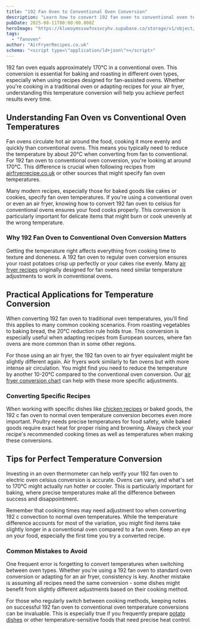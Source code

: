 ```yaml
---
title: "192 Fan Oven to Conventional Oven Conversion"
description: "Learn how to convert 192 fan oven to conventional oven temperatures easily and get perfect results every time with our simple guide."
pubDate: 2025-08-11T00:00:00.000Z
heroImage: "https://klueoymssxwfnxsvcyhv.supabase.co/storage/v1/object/public/md/192-fan-oven-to-conventional-oven-conversion-5442d33b.png"
tags:
  - "fanoven"
author: "AirFryerRecipes.co.uk"
schema: "<script type=\"application/ld+json\"></script>"
---
```


<p>192 fan oven equals approximately 170°C in a conventional oven. This conversion is essential for baking and roasting in different oven types, especially when using recipes designed for fan-assisted ovens. Whether you're cooking in a traditional oven or adapting recipes for your air fryer, understanding this temperature conversion will help you achieve perfect results every time.</p>

<h2>Understanding Fan Oven vs Conventional Oven Temperatures</h2>
<p>Fan ovens circulate hot air around the food, cooking it more evenly and quickly than conventional ovens. This means you typically need to reduce the temperature by about 20°C when converting from fan to conventional. For 192 fan oven to conventional oven conversion, you're looking at around 170°C. This difference is crucial when following recipes from <a href=https://www.airfryerrecipe.co.uk>airfryerrecipe.co.uk</a> or other sources that might specify fan oven temperatures.</p>

<p>Many modern recipes, especially those for baked goods like cakes or cookies, specify fan oven temperatures. If you're using a conventional oven or even an air fryer, knowing how to convert 192 fan oven to celsius for conventional ovens ensures your food cooks properly. This conversion is particularly important for delicate items that might burn or cook unevenly at the wrong temperature.</p>

<h3>Why 192 Fan Oven to Conventional Oven Conversion Matters</h3>
<p>Getting the temperature right affects everything from cooking time to texture and doneness. A 192 fan oven to regular oven conversion ensures your roast potatoes crisp up perfectly or your cakes rise evenly. Many <a href=https://www.airfryerrecipe.co.uk/recipes>air fryer recipes</a> originally designed for fan ovens need similar temperature adjustments to work in conventional ovens.</p>

<h2>Practical Applications for Temperature Conversion</h2>
<p>When converting 192 fan oven to traditional oven temperatures, you'll find this applies to many common cooking scenarios. From roasting vegetables to baking bread, the 20°C reduction rule holds true. This conversion is especially useful when adapting recipes from European sources, where fan ovens are more common than in some other regions.</p>

<p>For those using an air fryer, the 192 fan oven to air fryer equivalent might be slightly different again. Air fryers work similarly to fan ovens but with more intense air circulation. You might find you need to reduce the temperature by another 10-20°C compared to the conventional oven conversion. Our <a href=https://www.airfryerrecipe.co.uk/air-fryer-conversion-chart>air fryer conversion chart</a> can help with these more specific adjustments.</p>

<h3>Converting Specific Recipes</h3>
<p>When working with specific dishes like <a href=https://www.airfryerrecipe.co.uk/recipe-category/chicken>chicken recipes</a> or baked goods, the 192 c fan oven to normal oven temperature conversion becomes even more important. Poultry needs precise temperatures for food safety, while baked goods require exact heat for proper rising and browning. Always check your recipe's recommended cooking times as well as temperatures when making these conversions.</p>

<h2>Tips for Perfect Temperature Conversion</h2>
<p>Investing in an oven thermometer can help verify your 192 fan oven to electric oven celsius conversion is accurate. Ovens can vary, and what's set to 170°C might actually run hotter or cooler. This is particularly important for baking, where precise temperatures make all the difference between success and disappointment.</p>

<p>Remember that cooking times may need adjustment too when converting 192 c convection to normal oven temperatures. While the temperature difference accounts for most of the variation, you might find items take slightly longer in a conventional oven compared to a fan oven. Keep an eye on your food, especially the first time you try a converted recipe.</p>

<h3>Common Mistakes to Avoid</h3>
<p>One frequent error is forgetting to convert temperatures when switching between oven types. Whether you're using a 192 fan oven to standard oven conversion or adapting for an air fryer, consistency is key. Another mistake is assuming all recipes need the same conversion - some dishes might benefit from slightly different adjustments based on their cooking method.</p>

<p>For those who regularly switch between cooking methods, keeping notes on successful 192 fan oven to conventional oven temperature conversions can be invaluable. This is especially true if you frequently prepare <a href=https://www.airfryerrecipe.co.uk/recipe-category/potatoes>potato dishes</a> or other temperature-sensitive foods that need precise heat control.</p>